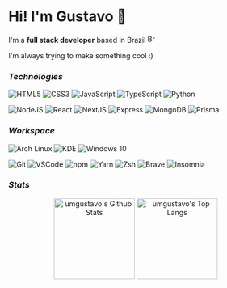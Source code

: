 # Hi! I'm Gustavo 👋

I'm a **full stack developer** based in Brazil <a href="https://wikipedia.org/wiki/Brazil" target="_blank"><img src="https://raw.githubusercontent.com/umgustavo/umgustavo/main/twemoji-br.svg" alt="Brazil Flag" width="16px" /></a>

I'm always trying to make something cool :)

### _Technologies_

![HTML5](https://img.shields.io/badge/-HTML5-%23E44D27?style=flat-square&logo=html5&logoColor=ffffff)
![CSS3](https://img.shields.io/badge/-CSS3-%231572B6?style=flat-square&logo=css3)
![JavaScript](https://img.shields.io/badge/-JavaScript-%23F7DF1C?style=flat-square&logo=javascript&logoColor=000000)
![TypeScript](https://img.shields.io/badge/TypeScript-007ACC?style=flat-square&logo=typescript&logoColor=white)
![Python](https://img.shields.io/badge/-Python-%233776AB?style=flat-square&logo=python&logoColor=white)

![NodeJS](https://img.shields.io/badge/-Node.js-%23339933?style=flat-square&logo=nodedotjs&logoColor=white)
![React](https://img.shields.io/badge/-React-%23282C34?style=flat-square&logo=react)
![NextJS](https://img.shields.io/badge/Next.js-000000?style=flat-square&logo=nextdotjs&logoColor=white)
![Express](https://img.shields.io/badge/-Express-%23000000?style=flat-square&logo=express&logoColor=white)
![MongoDB](https://img.shields.io/badge/MongoDB-4EA94B?style=flat-square&logo=mongodb&logoColor=white)
![Prisma](https://img.shields.io/badge/-Prisma-%232D3748?style=flat-square&logo=prisma&logoColor=white)

### _Workspace_

![Arch Linux](https://img.shields.io/badge/-Arch%20Linux-1793D1?style=flat-square&logo=arch-linux&logoColor=white)
![KDE](https://img.shields.io/badge/-KDE-1D99F3?style=flat-square&logo=kde&logoColor=white)
![Windows 10](https://img.shields.io/badge/-Windows%2010-0078D6?style=flat-square&logo=windows&logoColor=white)

![Git](https://img.shields.io/badge/-Git-F05032?style=flat-square&logo=git&logoColor=white)
![VSCode](https://img.shields.io/badge/-VSCode-007ACC?style=flat-square&logo=visual-studio-code&logoColor=white)
![npm](https://img.shields.io/badge/-npm-CB3837?style=flat-square&logo=npm&logoColor=white)
![Yarn](https://img.shields.io/badge/-Yarn-2C8EBB?style=flat-square&logo=yarn&logoColor=white)
![Zsh](https://img.shields.io/badge/-Zsh-1A2C34?style=flat-square&logo=windows-terminal&logoColor=white)
![Brave](https://img.shields.io/badge/-Brave-FB542B?style=flat-square&logo=brave&logoColor=white)
![Insomnia](https://img.shields.io/badge/-Insomnia-5849BE?style=flat-square&logo=insomnia&logoColor=white)

### _Stats_

<p align="center">
    <img alt="umgustavo's Github Stats" src="https://github-readme-stats.vercel.app/api?username=umgustavo&include_all_commits=true&show_icons=true&title_color=cba6f7&icon_color=a6e3a1&text_color=cdd6f4&bg_color=181825" height="160em"/>
    <img alt="umgustavo's Top Langs" src="https://github-readme-stats.vercel.app/api/top-langs/?username=umgustavo&layout=compact&title_color=cba6f7&text_color=cdd6f4&bg_color=181825" height="160em"/>
</p>



